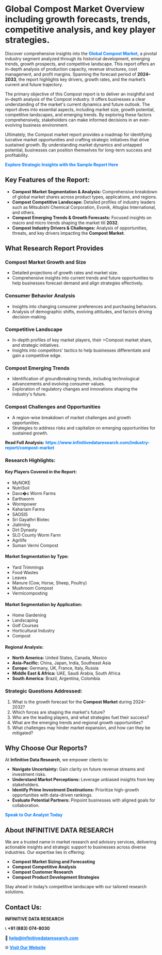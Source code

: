 <h1>Global Compost Market Overview including growth forecasts, trends, competitive analysis, and key player strategies.</h1>
<p>
Discover comprehensive insights into the 
<a href="https://www.infinitivedataresearch.com/industry-report/compost-market" rel="dofollow" style="color: #007BFF; text-decoration: none;"><strong>Global Compost Market</strong></a>, a pivotal industry segment analyzed through its historical development, emerging trends, growth prospects, and competitive landscape. This report offers an in-depth analysis of production capacity, revenue structures, cost management, and profit margins. Spanning the forecast period of <strong>2024–2033</strong>, the report highlights key drivers, growth rates, and the market’s current and future trajectory.
</p>
<p>
The primary objective of this Compost report is to deliver an insightful and in-depth analysis of the Compost industry. It offers businesses a clear understanding of the market's current dynamics and future outlook. The report dives into essential aspects, including market size, growth potential, competitive landscapes, and emerging trends. By exploring these factors comprehensively, stakeholders can make informed decisions in an ever-evolving business environment.
</p>
<p>
Ultimately, the Compost market report provides a roadmap for identifying lucrative market opportunities and crafting strategic initiatives that drive sustained growth. By understanding market dynamics and untapped potential, businesses can position themselves for long-term success and profitability.
</p>
<p>
<a href="https://www.infinitivedataresearch.com/request-sample/reportId=103368" style="color: #007BFF; text-decoration: none;"><strong>Explore Strategic Insights with the Sample Report Here</strong></a>
</p>

<h2>Key Features of the Report:</h2>
<ul>
<li><strong>Compost Market Segmentation & Analysis:</strong> Comprehensive breakdown of global market shares across product types, applications, and regions.</li>
<li><strong>Compost Competitive Landscape:</strong> Detailed profiles of industry leaders such as Mitsubishi Chemical Corporation, Evonik, Altuglas International, and others.</li>
<li><strong>Compost Emerging Trends & Growth Forecasts:</strong> Focused insights on macro and micro trends shaping the market till <strong>2032</strong>.</li>
<li><strong>Compost Industry Drivers & Challenges:</strong> Analysis of opportunities, threats, and key drivers impacting the <strong>Compost Market</strong>.</li>
</ul>

<h2>What Research Report Provides</h2>
<h3>Compost Market Growth and Size</h3>
<ul>
<li>Detailed projections of growth rates and market size.</li>
<li>Comprehensive insights into current trends and future opportunities to help businesses forecast demand and align strategies effectively.</li>
</ul>

<h3>Consumer Behavior Analysis</h3>
<ul>
<li>Insights into changing consumer preferences and purchasing behaviors.</li>
<li>Analysis of demographic shifts, evolving attitudes, and factors driving decision-making.</li>
</ul>

<h3>Competitive Landscape</h3>
<ul>
<li>In-depth profiles of key market players, their >Compost market share, and strategic initiatives.</li>
<li>Insights into competitors' tactics to help businesses differentiate and gain a competitive edge.</li>
</ul>

<h3>Compost Emerging Trends</h3>
<ul>
<li>Identification of groundbreaking trends, including technological advancements and evolving consumer values.</li>
<li>Exploration of regulatory changes and innovations shaping the industry's future.</li>
</ul>

<h3>Compost Challenges and Opportunities</h3>
<ul>
<li>A region-wise breakdown of market challenges and growth opportunities.</li>
<li>Strategies to address risks and capitalize on emerging opportunities for sustained growth.</li>
</ul>
<p><strong>Read Full Analysis:</strong> <a href="https://www.infinitivedataresearch.com/industry-report/compost-market" rel="dofollow" style="color: #007BFF; text-decoration: none;"><strong>https://www.infinitivedataresearch.com/industry-report/compost-market</strong></a></p>
<h3>Research Highlights:</h3>
<h4>Key Players Covered in the Report:</h4>
<ul><li>MyNOKE</li><li>NutriSoil</li><li>Davo�s Worm Farms</li><li>Earthworm</li><li>Wormpower</li><li>Kahariam Farms</li><li>SAOSIS</li><li>Sri Gayathri Biotec</li><li>Jialiming</li><li>Dirt Dynasty</li><li>SLO County Worm Farm</li><li>Agrilife</li><li>Suman Vermi Compost</li></ul>
<h4>Market Segmentation by Type:</h4>
<ul><li>Yard Trimmings</li><li>Food Wastes</li><li>Leaves</li><li>Manure (Cow, Horse, Sheep, Poultry)</li><li>Mushroom Compost</li><li>Vermicomposting</li></ul>
<h4>Market Segmentation by Application:</h4>
<ul><li>Home Gardening</li><li>Landscaping</li><li>Golf Courses</li><li>Horticultural Industry</li><li>Compost</li></ul>

<h4>Regional Analysis:</h4>
<ul>
<li><strong>North America:</strong> United States, Canada, Mexico</li>
<li><strong>Asia-Pacific:</strong> China, Japan, India, Southeast Asia</li>
<li><strong>Europe:</strong> Germany, UK, France, Italy, Russia</li>
<li><strong>Middle East & Africa:</strong> UAE, Saudi Arabia, South Africa</li>
<li><strong>South America:</strong> Brazil, Argentina, Colombia</li>
</ul>

<h3>Strategic Questions Addressed:</h3>
<ol>
<li>What is the growth forecast for the <strong>Compost Market</strong> during 2024–2032?</li>
<li>Which forces are shaping the market's future?</li>
<li>Who are the leading players, and what strategies fuel their success?</li>
<li>What are the emerging trends and regional growth opportunities?</li>
<li>What challenges may hinder market expansion, and how can they be mitigated?</li>
</ol>

<h2>Why Choose Our Reports?</h2>
<p>At <strong>Infinitive Data Research</strong>, we empower clients to:</p>
<ul>
<li><strong>Navigate Uncertainty:</strong> Gain clarity on future revenue streams and investment risks.</li>
<li><strong>Understand Market Perceptions:</strong> Leverage unbiased insights from key stakeholders.</li>
<li><strong>Identify Prime Investment Destinations:</strong> Prioritize high-growth opportunities with data-driven rankings.</li>
<li><strong>Evaluate Potential Partners:</strong> Pinpoint businesses with aligned goals for collaboration.</li>
</ul>
<p><a href="https://www.infinitivedataresearch.com/industry-report/compost-market" rel="dofollow" style="color: #007BFF; text-decoration: none;"><strong>Speak to Our Analyst Today</strong></a></p>

<h2>About INFINITIVE DATA RESEARCH</h2>
<p>We are a trusted name in market research and advisory services, delivering actionable insights and strategic support to businesses across diverse industries. Our expertise lies in offering:</p>
<ul>
<li><strong>Compost Market Sizing and Forecasting</strong></li>
<li><strong>Compost Competitive Analysis</strong></li>
<li><strong>Compost Customer Research</strong></li>
<li><strong>Compost Product Development Strategies</strong></li>
</ul>
<p>Stay ahead in today’s competitive landscape with our tailored research solutions.</p>

<h2>Contact Us:</h2>
<p><strong>INFINITIVE DATA RESEARCH</strong></p>
<p>📞 <strong>+91 (883) 074-8030</strong></p>
<p>📧 <strong><a href="mailto:help@infinitivedataresearch.com" style="color: #007BFF;">help@infinitivedataresearch.com</a></strong></p>
<p>🌐 <strong><a href="https://www.infinitivedataresearch.com" rel="dofollow" style="color: #007BFF;">Visit Our Website</a></strong></p>